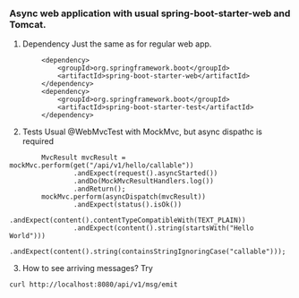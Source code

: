 ### Async web application with usual spring-boot-starter-web and Tomcat.

1. Dependency 
Just the same as for regular web app.

```
        <dependency>
            <groupId>org.springframework.boot</groupId>
            <artifactId>spring-boot-starter-web</artifactId>
        </dependency>
        <dependency>
            <groupId>org.springframework.boot</groupId>
            <artifactId>spring-boot-starter-test</artifactId>
        </dependency>

```

2. Tests
Usual @WebMvcTest with MockMvc, but async dispathc is required
```
        MvcResult mvcResult = mockMvc.perform(get("/api/v1/hello/callable"))
                .andExpect(request().asyncStarted())
                .andDo(MockMvcResultHandlers.log())
                .andReturn();
        mockMvc.perform(asyncDispatch(mvcResult))
                .andExpect(status().isOk())
                .andExpect(content().contentTypeCompatibleWith(TEXT_PLAIN))
                .andExpect(content().string(startsWith("Hello World")))
                .andExpect(content().string(containsStringIgnoringCase("callable")));

```

3. How to see arriving messages?
Try
```
curl http://localhost:8080/api/v1/msg/emit
```
